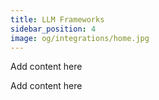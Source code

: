 ```yaml
---
title: LLM Frameworks
sidebar_position: 4
image: og/integrations/home.jpg
---
```


Add content here



Add content here